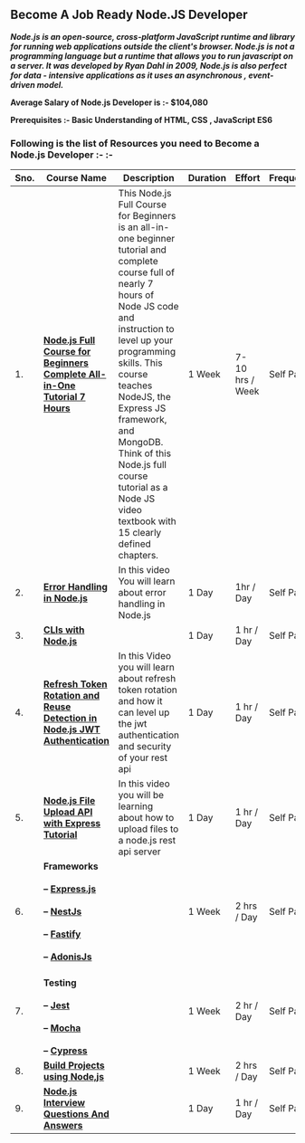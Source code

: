 ## Become A Job Ready Node.JS Developer

***Node.js is an open-source, cross-platform JavaScript runtime and library for running web applications outside the client's browser. Node.js is not a programming language but a runtime that allows you to run javascript on a server. It was developed by Ryan Dahl in 2009, Node.js is also perfect for data - intensive applications as it uses an asynchronous , event- driven model.***
  
****Average Salary of Node.js Developer is :- $104,080****
  
  
****Prerequisites :- Basic Understanding of HTML, CSS , JavaScript ES6****
  
  
### **Following is the list of Resources you need to Become a Node.js Developer :-** :-

| Sno. |  Course Name | Description | Duration | Effort |  Frequency | Prerequisites | 
| ----    |  ----                  | ----               |  ----          | ----      | ----                |---- |
| 1. | **[Node.js Full Course for Beginners Complete All-in-One Tutorial 7 Hours](https://youtu.be/f2EqECiTBL8)** | This Node.js Full Course for Beginners is an all-in-one beginner tutorial and complete course full of nearly 7 hours of Node JS code and instruction to level up your programming skills. This course teaches NodeJS, the Express JS framework, and MongoDB. Think of this Node.js full course tutorial as a Node JS video textbook with 15 clearly defined chapters. | 1 Week | 7- 10 hrs / Week| Self Paced | Basic Understanding of HTML, CSS , JavaScript ES6 |
| 2. | **[Error Handling in Node.js](https://youtu.be/uLE8l9KMhKw)** | In this video You will learn about error handling in Node.js | 1 Day | 1hr / Day | Self Paced |  Basics of Node.js |
|3.| **[CLIs with Node.js](https://www.youtube.com/watch?v=dfTpFFZwazI)** |  | 1 Day| 1 hr / Day | Self Paced | Basics of Node Js |
| 4. | **[Refresh Token Rotation and Reuse Detection in Node.js JWT Authentication](https://www.youtube.com/watch?v=s-4k5TcGKHg&list=PL0Zuz27SZ-6PFkIxaJ6Xx_X46avTM1aYw&index=17)** | In this Video you will learn about refresh token rotation and how it can level up the jwt authentication and security of your rest api| 1 Day | 1 hr / Day | Self Paced | [ Node.js Full Course for Beginners Complete All-in-One Tutorial 7 Hours ](https://youtu.be/f2EqECiTBL8) | 
| 5. | **[Node.js File Upload API with Express Tutorial](https://www.youtube.com/watch?v=4pmkQjsKJ-U&list=PL0Zuz27SZ-6PFkIxaJ6Xx_X46avTM1aYw&index=18)** | In this video you will be learning about how to upload files to a node.js rest api server | 1 Day | 1 hr / Day | Self Paced |[ Node.js Full Course for Beginners Complete All-in-One Tutorial 7 Hours ](https://youtu.be/f2EqECiTBL8) | 
| 6.|**Frameworks <br><br> – [Express.js](https://www.youtube.com/watch?v=f2EqECiTBL8)<br><br>– [NestJs](https://youtu.be/GHTA143_b-s)<br><br>– [Fastify](https://youtu.be/Lk-uVEVGxOA)<br><br>– [AdonisJs](https://youtu.be/L47ox8QZur0)** | | 1 Week | 2 hrs / Day | Self Paced  |Basics of Node.Js|
| 7.|<br>**Testing <br><br>– [Jest](https://youtu.be/ajiAl5UNzBU)<br><br>– [Mocha](https://youtube.com/playlist?list=PLgbtO1Bcz4C-vU0JLfDBsZGbSUdNX4mQ8)<br><br>– [Cypress](https://youtube.com/playlist?list=PLUDwpEzHYYLvA7QFkC1C0y0pDPqYS56iU)** |  | 1 Week | 2 hr / Day | Self Paced | Understanding of JavaScript & Node.js |
| 8. |**[Build Projects using Node,js](https://youtu.be/qwfE7fSVaZM)**  | | 1 Week| 2 hrs / Day | Self Paced  | Understanding of Nodejs | 
|9. |**[Node.js Interview Questions And Answers](https://youtu.be/rmQQqmAIiLE)**| |1 Day | 1 hr / Day | Self Paced | Complete Understanding of Node.js | 
